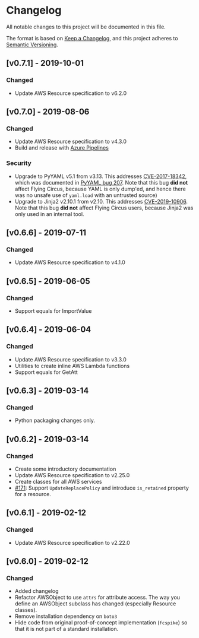 # Changelog
All notable changes to this project will be documented in this file.

The format is based on [Keep a Changelog](https://keepachangelog.com/en/1.0.0/),
and this project adheres to [Semantic Versioning](https://semver.org/spec/v2.0.0.html).

## [v0.7.1] - 2019-10-01
### Changed
* Update AWS Resource specification to v6.2.0

## [v0.7.0] - 2019-08-06
### Changed
* Update AWS Resource specification to v4.3.0
* Build and release with [Azure Pipelines](https://dev.azure.com/garyd203/flying-circus/_build/)

### Security
* Upgrade to PyYAML v5.1 from v3.13. This addresses
  [CVE-2017-18342](https://security-tracker.debian.org/tracker/CVE-2017-18342),
  which was documented in [PyYAML bug 207](https://github.com/yaml/pyyaml/issues/207).
  Note that this bug **did not** affect Flying Circus, because YAML is only
  dump'ed, and hence there was no unsafe use of `yaml.load` with an untrusted
  source)
* Upgrade to Jinja2 v2.10.1 from v2.10. This addresses
  [CVE-2019-10906](https://nvd.nist.gov/vuln/detail/CVE-2019-10906). Note that
  this bug **did not** affect Flying Circus users, because Jinja2 was only
  used in an internal tool.

## [v0.6.6] - 2019-07-11
### Changed
* Update AWS Resource specification to v4.1.0

## [v0.6.5] - 2019-06-05
### Changed
* Support equals for ImportValue

## [v0.6.4] - 2019-06-04
### Changed
* Update AWS Resource specification to v3.3.0
* Utilities to create inline AWS Lambda functions
* Support equals for GetAtt

## [v0.6.3] - 2019-03-14
### Changed
* Python packaging changes only.

## [v0.6.2] - 2019-03-14
### Changed
* Create some introductory documentation
* Update AWS Resource specification to v2.25.0
* Create classes for all AWS services
* [#171](https://github.com/garyd203/flying-circus/issues/171): Support
  `UpdateReplacePolicy` and introduce `is_retained` property for a resource.

## [v0.6.1] - 2019-02-12
### Changed
* Update AWS Resource specification to v2.22.0

## [v0.6.0] - 2019-02-12
### Changed
* Added changelog
* Refactor AWSObject to use `attrs` for attribute access. The way you define
  an AWSObject subclass has changed (especially Resource classes).
* Remove installation dependency on `boto3`
* Hide code from original proof-of-concept implementation (`fcspike`) so that
  it is not part of a standard installation.